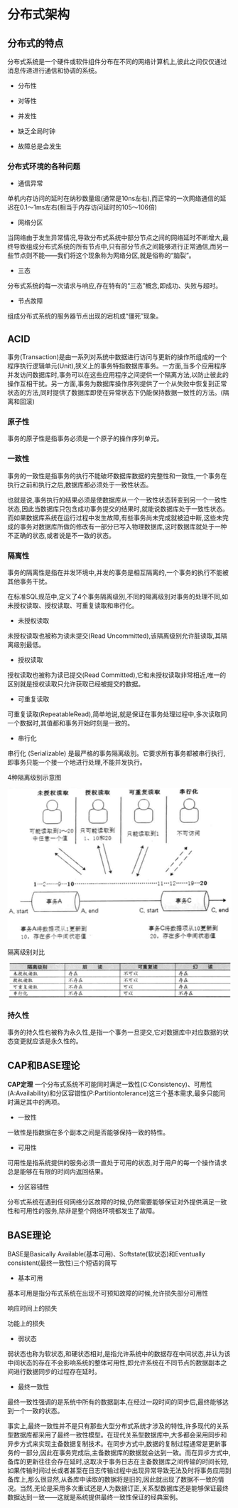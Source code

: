 # 分布式架构

## 分布式的特点

分布式系统是一个硬件或软件组件分布在不同的网络计算机上,彼此之间仅仅通过消息传递进行通信和协调的系统。

- 分布性

- 对等性

- 并发性

- 缺乏全局时钟

- 故障总是会发生

### 分布式环境的各种问题

- 通信异常

单机内存访问的延时在纳秒数量级(通常是10ns左右),而正常的一次网络通信的延迟在0.1〜1ms左右(相当于内存访问延时的105〜106倍)

- 网络分区

当网络由于发生异常情况,导致分布式系统中部分节点之间的网络延时不断增大,最终导致组成分布式系统的所有节点中,只有部分节点之间能够进行正常通信,而另一些节点则不能——我们将这个现象称为网络分区,就是俗称的“脑裂”。

- 三态

分布式系统的每一次请求与响应,存在特有的“三态”槪念,即成功、失败与超时。

- 节点故障

组成分布式系统的服务器节点出现的宕机或“僵死”现象。

## ACID

事务(Transaction)是由一系列对系统中数据进行访问与更新的操作所组成的一个程序执行逻辑单元(Unit),狭义上的事务特指数据库事务。一方面,当多个应用程序并发访问数据库时,事务可以在这些应用程序之间提供一个隔离方法,以防止彼此的操作互相干扰。另一方面,事务为数据库操作序列提供了一个从失败中恢复到正常状态的方法,同时提供了数据库即使在异常状态下仍能保持数据一致性的方法。(隔离和回滚)

### 原子性

事务的原子性是指事务必须是一个原子的操作序列单元。

### 一致性

事务的一致性是指事务的执行不能破坏数据库数据的完整性和一致性,一个事务在执行之前和执行之后,数据库都必须处于一致性状态。

也就是说,事务执行的结果必须是使数据库从一个一致性状态转变到另一个一致性状态,因此当数据库只包含成功事务提交的结果时,就能说数据库处于一致性状态。而如果数据库系统在运行过程中发生故障,有些事务尚未完成就被迫中断,这些未完成的事务对数据库所做的修改有一部分已写入物理数据库,这时数据库就处于一种不正确的状态,或者说是不一致的状态。

### 隔离性

事务的隔离性是指在并发环境中,并发的事务是相互隔离的,一个事务的执行不能被其他事务干扰。

在标准SQL规范中,定义了4个事务隔离级別,不同的隔离级別对事务的处理不同,如未授权读取、授权读取、可重复读取和串行化。

- 未授权读取

未授权读取也被称为读未提交(Read Uncommitted),该隔离级别允许脏读取,其隔离级别最低。

- 授权读取

授权读取也被称为读已提交(Read Committed),它和未授权读取非常相近,唯一的区别就是授权读取只允许获取已经被提交的数据。

- 可重复读取

可重复读取(RepeatableRead),简单地说,就是保证在事务处理过程中,多次读取同一个数据时,其值都和事务开始时刻是一致的。

- 串行化

串行化 (Serializable) 是最严格的事务隔离级別。它要求所有事务都被串行执行,即事务只能一个接一个地进行处理,不能并发执行。

4种隔离级别示意图

![](assets/1-分布式架构-fe0bf.png)

隔离级别对比

![](assets/1-分布式架构-3ecc6.png)

### 持久性

事务的持久性也被称为永久性,是指一个事务一旦提交,它对数据库中对应数据的状态变更就应该是永久性的。

## CAP和BASE理论

**CAP定理** 一个分布式系统不可能同时满足一致性(C:Consistency)、可用性(A:Availability)和分区容错性(P:Partitiontolerance)这三个基本需求,最多只能同时满足其中的两项。

- 一致性

一致性是指数据在多个副本之间是否能够保持一致的特性。

- 可用性

可用性是指系统提供的服务必须一直处于可用的状态,对于用户的每一个操作请求总是能够在有限的时间内返回结果。

- 分区容错性

分布式系统在遇到任何网络分区故障的时候,仍然需要能够保证对外提供满足一致性和可用性的服务,除非是整个网络环境都发生了故障。

## BASE理论

BASE是Basically Available(基本可用)、Softstate(软状态)和Eventually consistent(最终一致性)三个短语的简写

- 基本可用

基本可用是指分布式系统在出现不可预知故障的时候,允许损失部分可用性

响应时间上的损失

功能上的损失

- 弱状态

弱状态也称为软状态,和硬状态相对,是指允许系统中的数据存在中间状态,并认为该中间状态的存在不会影响系统的整体可用性,即允许系统在不同节点的数据副本之间进行数据同步的过程存在延时。

- 最终一致性

最终一致性强调的是系统中所有的数据副本,在经过一段时间的同步后,最终能够达到一个一致的状态。

事实上,最终一致性并不是只有那些大型分布式系统才涉及的特性,许多现代的关系型数据库都采用了最终一致性模型。在现代关系型数据库中,大多都会采用同步和异步方式来实现主备数据复制技术。在同步方式中,数据的复制过程通常是更新事务的一部分,因此在事务完成后,主备数据库的数据就会达到一致。而在异步方式中,备库的更新往往会存在延时,这取决于事务日志在主备数据库之间传输的时间长短,如果传输时间过长或者甚至在日志传输过程中出现异常导致无法及时将事务应用到备库上,那么很显然,从备库中读取的数据将是旧的,因此就出现了数据不一致的情况。当然,无论是采用多次重试还是人为数据订正,关系型数据库还是能够保证最终数据达到一致——这就是系统提供最终一致性保证的经典案例。
